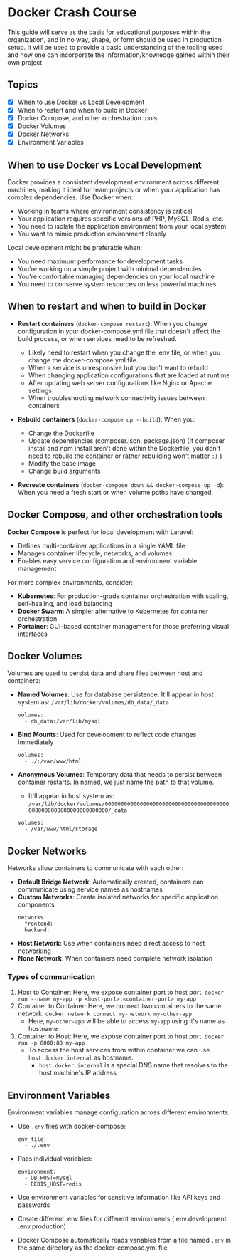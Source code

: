 # Docker Crash Course

This guide will serve as the basis for educational purposes within the organization, and in no way, shape, or form should be used in production setup. It will be used to provide a basic understanding of the tooling used and how one can incorporate the information/knowledge gained within their own project

## Topics

- [x] When to use Docker vs Local Development
- [x] When to restart and when to build in Docker
- [x] Docker Compose, and other orchestration tools
- [x] Docker Volumes
- [x] Docker Networks
- [x] Environment Variables

## When to use Docker vs Local Development

Docker provides a consistent development environment across different machines, making it ideal for team projects or when your application has complex dependencies. Use Docker when:

- Working in teams where environment consistency is critical
- Your application requires specific versions of PHP, MySQL, Redis, etc.
- You need to isolate the application environment from your local system
- You want to mimic production environment closely

Local development might be preferable when:

- You need maximum performance for development tasks
- You're working on a simple project with minimal dependencies
- You're comfortable managing dependencies on your local machine
- You need to conserve system resources on less powerful machines

## When to restart and when to build in Docker

- **Restart containers** (`docker-compose restart`): When you change configuration in your docker-compose.yml file that doesn't affect the build process, or when services need to be refreshed.

    - Likely need to restart when you change the .env file, or when you change the docker-compose.yml file.
    - When a service is unresponsive but you don't want to rebuild
    - When changing application configurations that are loaded at runtime
    - After updating web server configurations like Nginx or Apache settings
    - When troubleshooting network connectivity issues between containers

- **Rebuild containers** (`docker-compose up --build`): When you:

    - Change the Dockerfile
    - Update dependencies (composer.json, package.json) (If composer install and npm install aren't done within the Dockerfile, you don't need to rebuild the container or rather rebuilding won't matter `:)` )
    - Modify the base image
    - Change build arguments

- **Recreate containers** (`docker-compose down && docker-compose up -d`): When you need a fresh start or when volume paths have changed.

## Docker Compose, and other orchestration tools

**Docker Compose** is perfect for local development with Laravel:

- Defines multi-container applications in a single YAML file
- Manages container lifecycle, networks, and volumes
- Enables easy service configuration and environment variable management

For more complex environments, consider:

- **Kubernetes**: For production-grade container orchestration with scaling, self-healing, and load balancing
- **Docker Swarm**: A simpler alternative to Kubernetes for container orchestration
- **Portainer**: GUI-based container management for those preferring visual interfaces

## Docker Volumes

Volumes are used to persist data and share files between host and containers:

- **Named Volumes**: Use for database persistence. It'll appear in host system as: `/var/lib/docker/volumes/db_data/_data`

    ```
    volumes:
      - db_data:/var/lib/mysql
    ```

- **Bind Mounts**: Used for development to reflect code changes immediately

    ```
    volumes:
      - ./:/var/www/html
    ```

- **Anonymous Volumes**: Temporary data that needs to persist between container restarts. In named, we just name the path to that volume.
    - It'll appear in host system as: `/var/lib/docker/volumes/0000000000000000000000000000000000000000000000000000000000000000/_data`
    ```
    volumes:
      - /var/www/html/storage
    ```

## Docker Networks

Networks allow containers to communicate with each other:

- **Default Bridge Network**: Automatically created, containers can communicate using service names as hostnames
- **Custom Networks**: Create isolated networks for specific application components
    ```
    networks:
      frontend:
      backend:
    ```
- **Host Network**: Use when containers need direct access to host networking
- **None Network**: When containers need complete network isolation

### Types of communication

1. Host to Container: Here, we expose container port to host port. `docker run --name my-app -p <host-port>:<container-port> my-app`
2. Container to Container: Here, we connect two containers to the same network. `docker network connect my-network my-other-app`
    - Here, `my-other-app` will be able to access `my-app` using it's name as hostname
3. Container to Host: Here, we expose container port to host port. `docker run -p 8000:80 my-app`
    - To access the host services from within container we can use `host.docker.internal` as hostname.
        - `host.docker.internal` is a special DNS name that resolves to the host machine's IP address.

## Environment Variables

Environment variables manage configuration across different environments:

- Use `.env` files with docker-compose:

    ```
    env_file:
      - ./.env
    ```

- Pass individual variables:

    ```
    environment:
      - DB_HOST=mysql
      - REDIS_HOST=redis
    ```

- Use environment variables for sensitive information like API keys and passwords
- Create different .env files for different environments (.env.development, .env.production)
- Docker Compose automatically reads variables from a file named `.env` in the same directory as the docker-compose.yml file

